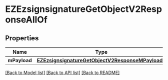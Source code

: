 # EZEzsignsignatureGetObjectV2ResponseAllOf

## Properties
Name | Type | Description | Notes
------------ | ------------- | ------------- | -------------
**mPayload** | [**EZEzsignsignatureGetObjectV2ResponseMPayload***](EZEzsignsignatureGetObjectV2ResponseMPayload.md) |  | 

[[Back to Model list]](../README.md#documentation-for-models) [[Back to API list]](../README.md#documentation-for-api-endpoints) [[Back to README]](../README.md)



